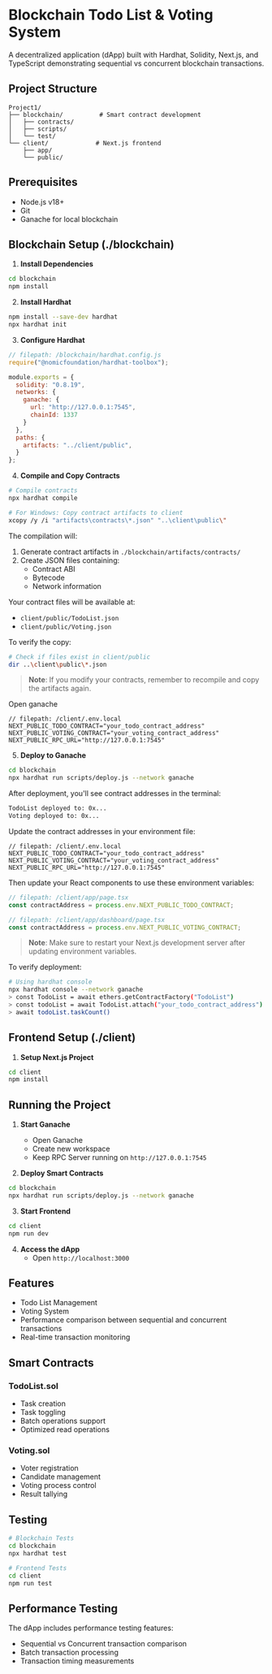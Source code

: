 # Blockchain Todo List & Voting System

A decentralized application (dApp) built with Hardhat, Solidity, Next.js, and TypeScript demonstrating sequential vs concurrent blockchain transactions.

## Project Structure

```
Project1/
├── blockchain/          # Smart contract development
│   ├── contracts/
│   ├── scripts/
│   └── test/
└── client/             # Next.js frontend
    ├── app/
    └── public/
```

## Prerequisites

- Node.js v18+
- Git
- Ganache for local blockchain

## Blockchain Setup (./blockchain)

1. **Install Dependencies**

```bash
cd blockchain
npm install
```

2. **Install Hardhat**

```bash
npm install --save-dev hardhat
npx hardhat init
```

3. **Configure Hardhat**

```javascript
// filepath: /blockchain/hardhat.config.js
require("@nomicfoundation/hardhat-toolbox");

module.exports = {
  solidity: "0.8.19",
  networks: {
    ganache: {
      url: "http://127.0.0.1:7545",
      chainId: 1337
    }
  },
  paths: {
    artifacts: "../client/public",
  }
};
```

4. **Compile and Copy Contracts**

```bash
# Compile contracts
npx hardhat compile

# For Windows: Copy contract artifacts to client
xcopy /y /i "artifacts\contracts\*.json" "..\client\public\"
```

The compilation will:

1. Generate contract artifacts in `./blockchain/artifacts/contracts/`
2. Create JSON files containing:
   - Contract ABI
   - Bytecode
   - Network information

Your contract files will be available at:

- `client/public/TodoList.json`
- `client/public/Voting.json`

To verify the copy:

```bash
# Check if files exist in client/public
dir ..\client\public\*.json
```

> **Note**: If you modify your contracts, remember to recompile and copy the artifacts again.

Open ganache

```env
// filepath: /client/.env.local
NEXT_PUBLIC_TODO_CONTRACT="your_todo_contract_address"
NEXT_PUBLIC_VOTING_CONTRACT="your_voting_contract_address"
NEXT_PUBLIC_RPC_URL="http://127.0.0.1:7545"
```

5. **Deploy to Ganache**

```bash
cd blockchain
npx hardhat run scripts/deploy.js --network ganache
```

After deployment, you'll see contract addresses in the terminal:

```bash
TodoList deployed to: 0x...
Voting deployed to: 0x...
```

Update the contract addresses in your environment file:

```env
// filepath: /client/.env.local
NEXT_PUBLIC_TODO_CONTRACT="your_todo_contract_address"
NEXT_PUBLIC_VOTING_CONTRACT="your_voting_contract_address"
NEXT_PUBLIC_RPC_URL="http://127.0.0.1:7545"
```

Then update your React components to use these environment variables:

```typescript
// filepath: /client/app/page.tsx
const contractAddress = process.env.NEXT_PUBLIC_TODO_CONTRACT;

// filepath: /client/app/dashboard/page.tsx
const contractAddress = process.env.NEXT_PUBLIC_VOTING_CONTRACT;
```

> **Note**: Make sure to restart your Next.js development server after updating environment variables.

To verify deployment:

```bash
# Using hardhat console
npx hardhat console --network ganache
> const TodoList = await ethers.getContractFactory("TodoList")
> const todoList = await TodoList.attach("your_todo_contract_address")
> await todoList.taskCount()
```

## Frontend Setup (./client)

1. **Setup Next.js Project**

```bash
cd client
npm install
```

## Running the Project

1. **Start Ganache**
   - Open Ganache
   - Create new workspace
   - Keep RPC Server running on `http://127.0.0.1:7545`

2. **Deploy Smart Contracts**

```bash
cd blockchain
npx hardhat run scripts/deploy.js --network ganache
```

3. **Start Frontend**

```bash
cd client
npm run dev
```

4. **Access the dApp**
   - Open `http://localhost:3000`

## Features

- Todo List Management
- Voting System
- Performance comparison between sequential and concurrent transactions
- Real-time transaction monitoring

## Smart Contracts

### TodoList.sol

- Task creation
- Task toggling
- Batch operations support
- Optimized read operations

### Voting.sol

- Voter registration
- Candidate management
- Voting process control
- Result tallying

## Testing

```bash
# Blockchain Tests
cd blockchain
npx hardhat test

# Frontend Tests
cd client
npm run test
```

## Performance Testing

The dApp includes performance testing features:

- Sequential vs Concurrent transaction comparison
- Batch transaction processing
- Transaction timing measurements
